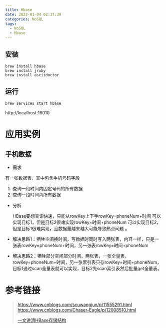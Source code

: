 ```yaml
---
title: Hbase
date: 2022-01-04 02:17:39
categories: NoSQL
tags:
  - NoSQL
  - Hbase
---
```




## 安装

```shell
brew install hbase
brew install jruby
brew install asciidoctor
```



## 运行

```shell
brew services start hbase
```



http://localhost:16010


# 应用实例
## 手机数据
+ 需求

有一张数据表，其中包含手机号码字段

1. 查询一段时间内固定号码的所有数据 
2. 查询一段时间内所有数据

+ 分析

  HBase要想查询快速，只能从rowKey上下手rowKey=phoneNum+时间 可以实现目标1，但是目标2很难实现rowKey=时间+phoneNum 可以实现目标2，但是目标1很难实现，且数据量越来越大可能导致热点问题 。



+ 解决思路1：牺牲空间换时间，写数据时同时写入两张表，内容一样，只是一张表rowKey=phoneNum+时间，另一张表rowKey=时间+phoneNum

+ 解决思路2：牺牲部分空间部分时间，两张表，一张全量表，rowKey=phoneNum+时间，另一张索引表只存rowKey=时间+phoneNum，目标1通过scan全量表就可以实现，目标2先scan索引表然后批量get全量表。






# 参考链接
> https://www.cnblogs.com/scuwangjun/p/11555291.html
> https://www.cnblogs.com/Chaser-Eagle/p/12008510.html
>
> [一文讲清HBase存储结构](https://juejin.cn/post/6844903753271754759)



